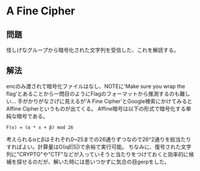# A Fine Cipher
## 問題
怪しげなグループから暗号化された文字列を受信した、これを解読する。
## 解法
encのみ渡されて暗号化ファイルはなし、NOTEに'Make sure you wrap the flag'とあることから一問目のようにFlagのフォーマットから推測するのも難しい...
手がかりがなさげに見えるが'A Fine Cipher'とGoogle検索にかけてみるとAffine Cipherというものが出てくる。
Affine暗号は以下の形式で暗号化する単純な暗号である。
```
F(x) = (α * x + β) mod 26
```
考えられるαとβはそれぞれ0~25までの26通りずつなので26^2通りを総当たりすればよい。計算量はO(α*β*|S|)で余裕で実行可能。
ちなみに、復号された文字列に"CRYPTO"や"CTF"などが入っていそうと当たりをつけておくと効率的に候補を探せるのだが、解いた時には思いつかずに気合の目gerpをした。
